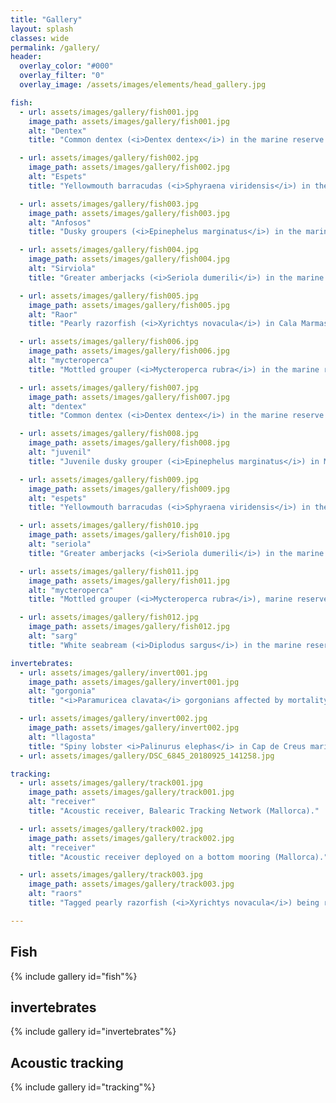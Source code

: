 ```yaml
---
title: "Gallery"
layout: splash
classes: wide
permalink: /gallery/
header:
  overlay_color: "#000"
  overlay_filter: "0"
  overlay_image: /assets/images/elements/head_gallery.jpg

fish:
  - url: assets/images/gallery/fish001.jpg
    image_path: assets/images/gallery/fish001.jpg
    alt: "Dentex"
    title: "Common dentex (<i>Dentex dentex</i>) in the marine reserve of el Toro (Mallorca)."

  - url: assets/images/gallery/fish002.jpg
    image_path: assets/images/gallery/fish002.jpg
    alt: "Espets"
    title: "Yellowmouth barracudas (<i>Sphyraena viridensis</i>) in the marine reserve of el Toro (Mallorca)."

  - url: assets/images/gallery/fish003.jpg
    image_path: assets/images/gallery/fish003.jpg
    alt: "Anfosos"
    title: "Dusky groupers (<i>Epinephelus marginatus</i>) in the marine reserve of Illes Medes (Catalunya)."

  - url: assets/images/gallery/fish004.jpg
    image_path: assets/images/gallery/fish004.jpg
    alt: "Sirviola"
    title: "Greater amberjacks (<i>Seriola dumerili</i>) in the marine reserve of el Toro (Mallorca)."

  - url: assets/images/gallery/fish005.jpg
    image_path: assets/images/gallery/fish005.jpg
    alt: "Raor"
    title: "Pearly razorfish (<i>Xyrichtys novacula</i>) in Cala Marmassent (Mallorca)."

  - url: assets/images/gallery/fish006.jpg
    image_path: assets/images/gallery/fish006.jpg
    alt: "mycteroperca"
    title: "Mottled grouper (<i>Mycteroperca rubra</i>) in the marine reserve of el Toro (Mallorca)."

  - url: assets/images/gallery/fish007.jpg
    image_path: assets/images/gallery/fish007.jpg
    alt: "dentex"
    title: "Common dentex (<i>Dentex dentex</i>) in the marine reserve of el Toro (Mallorca)."

  - url: assets/images/gallery/fish008.jpg
    image_path: assets/images/gallery/fish008.jpg
    alt: "juvenil"
    title: "Juvenile dusky grouper (<i>Epinephelus marginatus</i>) in Mallorca."

  - url: assets/images/gallery/fish009.jpg
    image_path: assets/images/gallery/fish009.jpg
    alt: "espets"
    title: "Yellowmouth barracudas (<i>Sphyraena viridensis</i>) in the marine reserve of el Toro (Mallorca)."

  - url: assets/images/gallery/fish010.jpg
    image_path: assets/images/gallery/fish010.jpg
    alt: "seriola"
    title: "Greater amberjacks (<i>Seriola dumerili</i>) in the marine reserve of el Toro (Mallorca)."

  - url: assets/images/gallery/fish011.jpg
    image_path: assets/images/gallery/fish011.jpg
    alt: "mycteroperca"
    title: "Mottled grouper (<i>Mycteroperca rubra</i>), marine reserve of Medes Islands (Catalunya)."

  - url: assets/images/gallery/fish012.jpg
    image_path: assets/images/gallery/fish012.jpg
    alt: "sarg"
    title: "White seabream (<i>Diplodus sargus</i>) in the marine reserve of el Toro (Mallorca)."

invertebrates:
  - url: assets/images/gallery/invert001.jpg
    image_path: assets/images/gallery/invert001.jpg
    alt: "gorgonia"
    title: "<i>Paramuricea clavata</i> gorgonians affected by mortality, marine reserve of Medes Islands (Catalunya)."

  - url: assets/images/gallery/invert002.jpg
    image_path: assets/images/gallery/invert002.jpg
    alt: "llagosta"
    title: "Spiny lobster <i>Palinurus elephas</i> in Cap de Creus marine reserve (Catalonia)."
  - url: assets/images/gallery/DSC_6845_20180925_141258.jpg

tracking:
  - url: assets/images/gallery/track001.jpg
    image_path: assets/images/gallery/track001.jpg
    alt: "receiver"
    title: "Acoustic receiver, Balearic Tracking Network (Mallorca)."

  - url: assets/images/gallery/track002.jpg
    image_path: assets/images/gallery/track002.jpg
    alt: "receiver"
    title: "Acoustic receiver deployed on a bottom mooring (Mallorca)."

  - url: assets/images/gallery/track003.jpg
    image_path: assets/images/gallery/track003.jpg
    alt: "raors"
    title: "Tagged pearly razorfish (<i>Xyrichtys novacula</i>) being released in the Marine Reserve of the Bay of Palma (Mallorca)."

---
```



## Fish

{% include gallery id="fish"%}

## invertebrates
{% include gallery id="invertebrates"%}

## Acoustic tracking
{% include gallery id="tracking"%}



